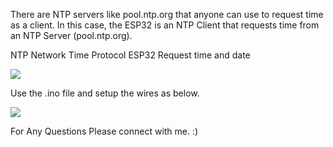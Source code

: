 There are NTP servers like pool.ntp.org that anyone can use to request time as a client. In this case, the ESP32 is an NTP Client that requests time from an NTP Server (pool.ntp.org).

NTP Network Time Protocol ESP32 Request time and date



![](https://i0.wp.com/randomnerdtutorials.com/wp-content/uploads/2020/03/ESP32-NTP-Client-Server-Arduino-IDE-How-NTP-works.png?w=750&quality=100&strip=all&ssl=1-180x180.png)

Use the .ino file and setup the wires as below. 

![](https://hackster.imgix.net/uploads/attachments/983710/uploads2ftmp2f8c2a9d56-ed9d-41a6-9fcb-8de8e4e029ca2fclock_schematics_EVxnWuasYd.png?w=750&quality=100&strip=all&ssl=1-180x180.png)


For Any Questions Please connect with me. :) 
